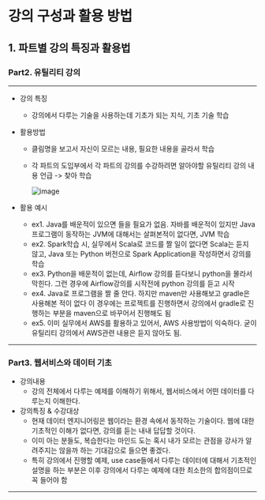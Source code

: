 # 강의 구성과 활용 방법   

## 1. 파트별 강의 특징과 활용법  

### Part2. 유틸리티 강의   

---   

- 강의 특징
    - 강의에서 다루는 기술을 사용하는데 기초가 되는 지식, 기초 기술 학습
- 활용방법
    - 클림명을 보고서 자신이 모르는 내용, 필요한 내용을 골라서 학습
    - 각 파트의 도입부에서 각 파트의 강의를 수강하려면 알아야할 유틸리티 강의 내용 언급 -> 찾아 학습   

        ![image](https://user-images.githubusercontent.com/92377162/230762675-07e9cae8-9002-44bf-9c14-b59bfc2d507a.png)

- 활용 예시
    - ex1. Java를 배운적이 있으면 들을 필요가 없음. 자바를 배운적이 있지만 Java 프로그램이 동작하는 JVM에 대해서는 살펴본적이 없다면, JVM 학습
    - ex2. Spark학습 시, 실무에서 Scala로 코드를 짤 일이 없다면 Scala는 듣지 않고, Java 또는 Python 버전으로 Spark Application을 작성하면서 강의를 학습
    - ex3. Python을 배운적이 없는데, Airflow 강의를 듣다보니 python을 몰라서 막힌다. 그런 경우에 Airflow강의를 시작전에 python 강의를 듣고 시작
    - ex4. Java로 프로그램을 짤 줄 안다. 하지만 maven만 사용해보고 gradle은 사용해본 적이 없다 이 경우에는 프로젝트를 진행하면서 강의에서 gradle로 진행하는 부분을 maven으로 바꾸어서 진행해도 됨
    - ex5. 이미 실무에서 AWS를 활용하고 있어서, AWS 사용방법이 익숙하다. 굳이 유틸리티 강의에서 AWS관련 내용은 듣지 않아도 됨.

---   

### Part3. 웹서비스와 데이터 기초   
  
- 강의내용
    - 강의 전체에서 다루는 예제를 이해하기 위해서, 웹서비스에서 어떤 데이터를 다루는지 이해한다.
- 강의특징 & 수강대상
    - 현재 데이터 엔지니어링은 웹이라는 환경 속에서 동작하는 기술이다. 웹에 대한 기초적인 이해가 없다면, 강의를 듣는 내내 답답할 것이다.
    - 이미 아는 분들도, 복습한다는 마인드 도는 혹시 내가 모르는 관점을 강사가 알려주지는 않을까 하는 기대감으로 들으면 좋겠다.
    - 특히 강의에서 진행할 예제, use case들에서 다루는 데이터에 대해서 기초적인 설명을 하는 부분은 이후 강의에서 다루는 예제에 대한 최소한의 합의점이므로 꼭 들어야 함

---   

